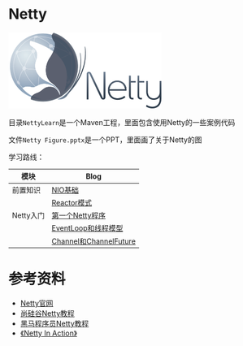 # Netty

<img src="img/netty.png" height="150px" />

目录`NettyLearn`是一个Maven工程，里面包含使用Netty的一些案例代码

文件`Netty Figure.pptx`是一个PPT，里面画了关于Netty的图



学习路线：

| 模块      | Blog                                                  |
| --------- | ----------------------------------------------------- |
| 前置知识  | [NIO基础](./NIO基础.md)                               |
|           | [Reactor模式](./Reactor模式.md)                       |
| Netty入门 | [第一个Netty程序](./Netty入门.md)                     |
|           | [EventLoop和线程模型](./EventLoop和线程模型.md)       |
|           | [Channel和ChannelFuture](./Channel和ChannelFuture.md) |





# 参考资料

- [Netty官网](https://netty.io/)
- [尚硅谷Netty教程](https://www.bilibili.com/video/BV1DJ411m7NR)
- [黑马程序员Netty教程](https://www.bilibili.com/video/BV1py4y1E7oA)
- [《Netty In Action》](https://book.douban.com/subject/24700704/)